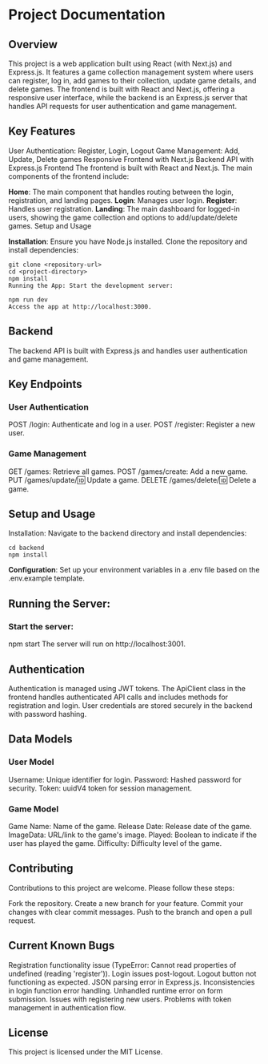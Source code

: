 # **Project Documentation**

## **Overview**
This project is a web application built using React (with Next.js) and Express.js. It features a game collection management system where users can register, log in, add games to their collection, update game details, and delete games. The frontend is built with React and Next.js, offering a responsive user interface, while the backend is an Express.js server that handles API requests for user authentication and game management.

## **Key Features**
User Authentication: Register, Login, Logout
Game Management: Add, Update, Delete games
Responsive Frontend with Next.js
Backend API with Express.js
Frontend
The frontend is built with React and Next.js. The main components of the frontend include:

**Home**:  The main component that handles routing between the login, registration, and landing pages.
**Login**: Manages user login.
**Register**: Handles user registration.
**Landing**: The main dashboard for logged-in users, showing the game collection and options to add/update/delete games.
Setup and Usage


**Installation**: Ensure you have Node.js installed. Clone the repository and install dependencies:
```
git clone <repository-url>
cd <project-directory>
npm install
Running the App: Start the development server:

```

```
npm run dev
Access the app at http://localhost:3000.
```

## **Backend**
The backend API is built with Express.js and handles user authentication and game management.

## **Key Endpoints**

### **User Authentication**
POST /login: Authenticate and log in a user.
POST /register: Register a new user.

### **Game Management**
GET /games: Retrieve all games.
POST /games/create: Add a new game.
PUT /games/update/:id: Update a game.
DELETE /games/delete/:id: Delete a game.

## **Setup and Usage**
Installation: Navigate to the backend directory and install dependencies:

```
cd backend
npm install
```

**Configuration**: Set up your environment variables in a .env file based on the .env.example template.

## **Running the Server**: 

### Start the server:

npm start
The server will run on http://localhost:3001.

## Authentication
Authentication is managed using JWT tokens. The ApiClient class in the frontend handles authenticated API calls and includes methods for registration and login. User credentials are stored securely in the backend with password hashing.

## Data Models

### User Model
Username: Unique identifier for login.
Password: Hashed password for security.
Token: uuidV4 token for session management.

### Game Model
Game Name: Name of the game.
Release Date: Release date of the game.
ImageData: URL/link to the game's image.
Played: Boolean to indicate if the user has played the game.
Difficulty: Difficulty level of the game.

## Contributing
Contributions to this project are welcome. Please follow these steps:

Fork the repository.
Create a new branch for your feature.
Commit your changes with clear commit messages.
Push to the branch and open a pull request.


## Current Known Bugs
Registration functionality issue (TypeError: Cannot read properties of undefined (reading 'register')).
Login issues post-logout.
Logout button not functioning as expected.
JSON parsing error in Express.js.
Inconsistencies in login function error handling.
Unhandled runtime error on form submission.
Issues with registering new users.
Problems with token management in authentication flow.

## License
This project is licensed under the MIT License.
